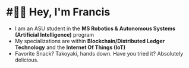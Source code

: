 ﻿# #⃣⛓ Hey, I'm Francis
 <!--![alt text](https://github.com/fmendoz7/fmendoz7/blob/master/Arasaka_Logotype_Red.png?raw=true)-->
- I am an ASU student in the **MS Robotics & Autonomous Systems (Artificial Intelligence)** program
- My specializations are within **Blockchain/Distributed Ledger Technology** and the **Internet Of Things (IoT)** 
- Favorite Snack? Takoyaki, hands down. Have you tried it? Absolutely delicious.
